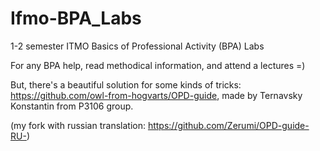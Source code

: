 # Ifmo-BPA_Labs
1-2 semester ITMO Basics of Professional Activity (BPA) Labs

For any BPA help, read methodical information, and attend a lectures =)

But, there's a beautiful solution for some kinds of tricks: https://github.com/owl-from-hogvarts/OPD-guide, made by Ternavsky Konstantin from P3106 group.

(my fork with russian translation: https://github.com/Zerumi/OPD-guide-RU-)
